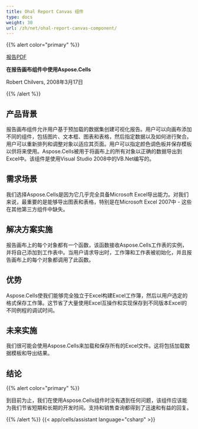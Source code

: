 ```yaml
---
title: Ohal Report Canvas 组件
type: docs
weight: 30
url: /zh/net/ohal-report-canvas-component/
---
```


{{% alert color="primary" %}}

[报告PDF](https://blog.aspose.com/2008/03/17/complete-excel-export-capabilities-using-apis/)

**在报告画布组件中使用Aspose.Cells**

Robert Chilvers, 2008年3月17日

{{% /alert %}}

## **产品背景**

报告画布组件允许用户基于预加载的数据集创建可视化报告。用户可以向画布添加不同的组件，包括图片、文本框、图表和表格，然后指定数据以及如何进行聚合。用户可以重新排列和调整对象以适应其页面。用户可以指定颜色调色板并保存模板以供将来使用。Aspose.Cells被用于将画布上的所有对象以正确的数据导出到Excel中。该组件是使用Visual Studio 2008中的VB.Net编写的。

## **需求场景**

我们选择Aspose.Cells是因为它几乎完全具备Microsoft Excel导出能力。对我们来说，最重要的是能够导出图表和表格，特别是在Microsoft Excel 2007中 - 这些在其他第三方组件中缺失。

## **解决方案实施**

报告画布上的每个对象都有一个函数，该函数接收Aspose.Cells工作表的实例，并将自己添加到工作表中。当用户请求导出时，工作簿和工作表被初始化，并且报告画布上的每个对象都调用了此函数。

## **优势**

Aspose.Cells使我们能够完全独立于Excel构建Excel工作簿，然后以用户选定的格式保存工作簿。这节省了大量使用Excel互操作和实现保存到不同版本Excel的不同例程的调试时间。

## **未来实施**

我们很可能会使用Aspose.Cells来加载和保存所有的Excel文件。这将包括加载数据模板和导出结果。

## **结论**

{{% alert color="primary" %}}

到目前为止，我们在使用Aspose.Cells组件时没有遇到任何问题，该组件应该能为我们节省短期和长期的开发时间。支持和销售查询都得到了迅速和有益的回复。

{{% /alert %}}
{{< app/cells/assistant language="csharp" >}}
